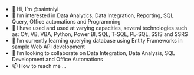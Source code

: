 - 👋 Hi, I’m @saintniyi
- 👀 I’m interested in Data Analytics, Data Integration, Reporting, SQL Query, Office automations and Programming
- 👀 I have used and used at varying capacities, several technologies such as: C#, VB, VBA, Python, Power BI, SQL, T-SQL, PL-SQL, SSIS and SSRS
- 🌱 I’m currently learning querying database using Entity Frameworks in sample Web API development
- 💞️ I’m looking to collaborate on Data Integration, Data Analysis, SQL Development and Office Automations
- 📫 How to reach me ...

<!---
saintniyi/saintniyi is a ✨ special ✨ repository because its `README.md` (this file) appears on your GitHub profile.
You can click the Preview link to take a look at your changes.
--->
